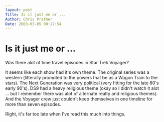 ```yaml
---
layout: post
Title: Is it just me or ...  
Author: Chris Prather
Date: 2003-03-05 00:27:54
---
```


# Is it just me or ...
Was there alot of time travel episodes in Star Trek Voyager? 

It seems like each show had it's own theme. The original series was a western (litterally promoted to the powers that be as a Wagon Train to the stars). The Next Generation was very political (very fitting for the late 80's early 90's). DS9 had a heavy religious theme (okay so I didn't watch it alot ... but I remember there was alot of alternate realty and religious themes). And the Voyager crew just couldn't keep themselves in one timeline for more than seven episodes.

Right, it's far too late when I've read this much into things.
